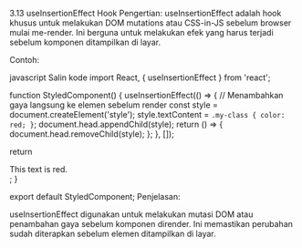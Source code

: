 3.13 useInsertionEffect Hook
Pengertian:
useInsertionEffect adalah hook khusus untuk melakukan DOM mutations atau CSS-in-JS sebelum browser mulai me-render. Ini berguna untuk melakukan efek yang harus terjadi sebelum komponen ditampilkan di layar.

Contoh:

javascript
Salin kode
import React, { useInsertionEffect } from 'react';

function StyledComponent() {
  useInsertionEffect(() => {
    // Menambahkan gaya langsung ke elemen sebelum render
    const style = document.createElement('style');
    style.textContent = `
      .my-class {
        color: red;
      }
    `;
    document.head.appendChild(style);
    return () => {
      document.head.removeChild(style);
    };
  }, []);

  return <div className="my-class">This text is red.</div>;
}

export default StyledComponent;
Penjelasan:

useInsertionEffect digunakan untuk melakukan mutasi DOM atau penambahan gaya sebelum komponen dirender.
Ini memastikan perubahan sudah diterapkan sebelum elemen ditampilkan di layar.